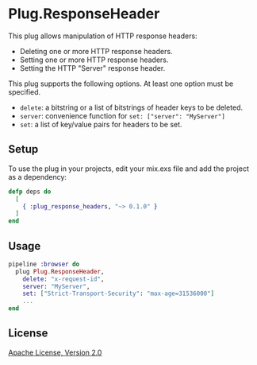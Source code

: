 # Plug.ResponseHeader

This plug allows manipulation of HTTP response headers:

* Deleting one or more HTTP response headers.
* Setting one or more HTTP response headers.
* Setting the HTTP "Server" response header.

This plug supports the following options. At least one option must be specified.

* `delete`: a bitstring or a list of bitstrings of header keys to be deleted.
* `server`: convenience function for `set: ["server": "MyServer"]`
* `set`: a list of key/value pairs for headers to be set.

## Setup

To use the plug in your projects, edit your mix.exs file and add the project as a dependency:

```elixir
defp deps do
  [
    { :plug_response_headers, "~> 0.1.0" }
  ]
end
```

## Usage

```elixir
pipeline :browser do
  plug Plug.ResponseHeader,
    delete: "x-request-id",
    server: "MyServer",
    set: ["Strict-Transport-Security": "max-age=31536000"]
    ...
end
```

## License

[Apache License, Version 2.0](http://www.apache.org/licenses/LICENSE-2.0)
